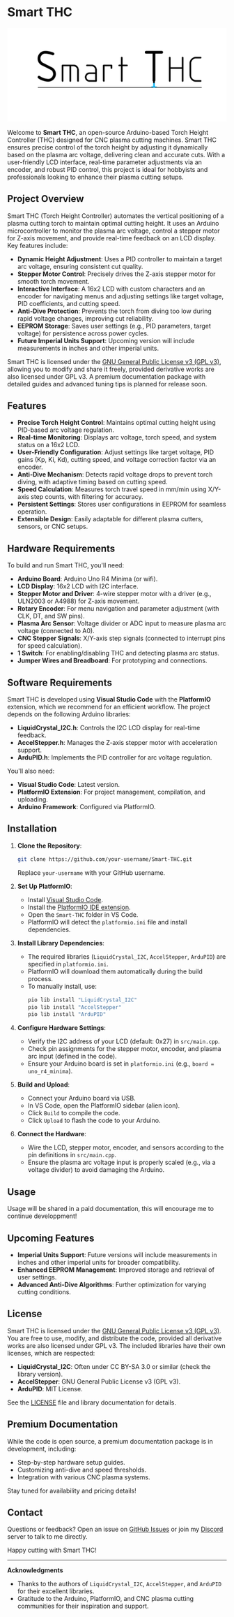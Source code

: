 # Smart THC

![Smart THC Logo](https://github.com/guiguijke/SmartTHC/blob/main/SmartTHC_LOGO_PNG.png)

Welcome to **Smart THC**, an open-source Arduino-based Torch Height Controller (THC) designed for CNC plasma cutting machines. Smart THC ensures precise control of the torch height by adjusting it dynamically based on the plasma arc voltage, delivering clean and accurate cuts. With a user-friendly LCD interface, real-time parameter adjustments via an encoder, and robust PID control, this project is ideal for hobbyists and professionals looking to enhance their plasma cutting setups.

## Project Overview

Smart THC (Torch Height Controller) automates the vertical positioning of a plasma cutting torch to maintain optimal cutting height. It uses an Arduino microcontroller to monitor the plasma arc voltage, control a stepper motor for Z-axis movement, and provide real-time feedback on an LCD display. Key features include:

- **Dynamic Height Adjustment**: Uses a PID controller to maintain a target arc voltage, ensuring consistent cut quality.
- **Stepper Motor Control**: Precisely drives the Z-axis stepper motor for smooth torch movement.
- **Interactive Interface**: A 16x2 LCD with custom characters and an encoder for navigating menus and adjusting settings like target voltage, PID coefficients, and cutting speed.
- **Anti-Dive Protection**: Prevents the torch from diving too low during rapid voltage changes, improving cut reliability.
- **EEPROM Storage**: Saves user settings (e.g., PID parameters, target voltage) for persistence across power cycles.
- **Future Imperial Units Support**: Upcoming version will include measurements in inches and other imperial units.

Smart THC is licensed under the [GNU General Public License v3 (GPL v3)](#license), allowing you to modify and share it freely, provided derivative works are also licensed under GPL v3. A premium documentation package with detailed guides and advanced tuning tips is planned for release soon.

## Features

- **Precise Torch Height Control**: Maintains optimal cutting height using PID-based arc voltage regulation.
- **Real-time Monitoring**: Displays arc voltage, torch speed, and system status on a 16x2 LCD.
- **User-Friendly Configuration**: Adjust settings like target voltage, PID gains (Kp, Ki, Kd), cutting speed, and voltage correction factor via an encoder.
- **Anti-Dive Mechanism**: Detects rapid voltage drops to prevent torch diving, with adaptive timing based on cutting speed.
- **Speed Calculation**: Measures torch travel speed in mm/min using X/Y-axis step counts, with filtering for accuracy.
- **Persistent Settings**: Stores user configurations in EEPROM for seamless operation.
- **Extensible Design**: Easily adaptable for different plasma cutters, sensors, or CNC setups.

## Hardware Requirements

To build and run Smart THC, you'll need:

- **Arduino Board**: Arduino Uno R4 Minima (or wifi).
- **LCD Display**: 16x2 LCD with I2C interface.
- **Stepper Motor and Driver**: 4-wire stepper motor with a driver (e.g., ULN2003 or A4988) for Z-axis movement.
- **Rotary Encoder**: For menu navigation and parameter adjustment (with CLK, DT, and SW pins).
- **Plasma Arc Sensor**: Voltage divider or ADC input to measure plasma arc voltage (connected to A0).
- **CNC Stepper Signals**: X/Y-axis step signals (connected to interrupt pins for speed calculation).
- **1 Switch**: For enabling/disabling THC and detecting plasma arc status.
- **Jumper Wires and Breadboard**: For prototyping and connections.

## Software Requirements

Smart THC is developed using **Visual Studio Code** with the **PlatformIO** extension, which we recommend for an efficient workflow. The project depends on the following Arduino libraries:

- **LiquidCrystal_I2C.h**: Controls the I2C LCD display for real-time feedback.
- **AccelStepper.h**: Manages the Z-axis stepper motor with acceleration support.
- **ArduPID.h**: Implements the PID controller for arc voltage regulation.

You'll also need:
- **Visual Studio Code**: Latest version.
- **PlatformIO Extension**: For project management, compilation, and uploading.
- **Arduino Framework**: Configured via PlatformIO.

## Installation

1. **Clone the Repository**:
   ```bash
   git clone https://github.com/your-username/Smart-THC.git
   ```
   Replace `your-username` with your GitHub username.

2. **Set Up PlatformIO**:
   - Install [Visual Studio Code](https://code.visualstudio.com/).
   - Install the [PlatformIO IDE extension](https://platformio.org/install/ide?install=vscode).
   - Open the `Smart-THC` folder in VS Code.
   - PlatformIO will detect the `platformio.ini` file and install dependencies.

3. **Install Library Dependencies**:
   - The required libraries (`LiquidCrystal_I2C`, `AccelStepper`, `ArduPID`) are specified in `platformio.ini`.
   - PlatformIO will download them automatically during the build process.
   - To manually install, use:
     ```bash
     pio lib install "LiquidCrystal_I2C"
     pio lib install "AccelStepper"
     pio lib install "ArduPID"
     ```

4. **Configure Hardware Settings**:
   - Verify the I2C address of your LCD (default: 0x27) in `src/main.cpp`.
   - Check pin assignments for the stepper motor, encoder, and plasma arc input (defined in the code).
   - Ensure your Arduino board is set in `platformio.ini` (e.g., `board = uno_r4_minima`).

5. **Build and Upload**:
   - Connect your Arduino board via USB.
   - In VS Code, open the PlatformIO sidebar (alien icon).
   - Click `Build` to compile the code.
   - Click `Upload` to flash the code to your Arduino.

6. **Connect the Hardware**:
   - Wire the LCD, stepper motor, encoder, and sensors according to the pin definitions in `src/main.cpp`.
   - Ensure the plasma arc voltage input is properly scaled (e.g., via a voltage divider) to avoid damaging the Arduino.

## Usage

Usage will be shared in a paid documentation, this will encourage me to continue developpment!

## Upcoming Features

- **Imperial Units Support**: Future versions will include measurements in inches and other imperial units for broader compatibility.
- **Enhanced EEPROM Management**: Improved storage and retrieval of user settings.
- **Advanced Anti-Dive Algorithms**: Further optimization for varying cutting conditions.

## License

Smart THC is licensed under the [GNU General Public License v3 (GPL v3)](LICENSE). You are free to use, modify, and distribute the code, provided all derivative works are also licensed under GPL v3. The included libraries have their own licenses, which are respected:

- **LiquidCrystal_I2C**: Often under CC BY-SA 3.0 or similar (check the library version).
- **AccelStepper**: GNU General Public License v3 (GPL v3).
- **ArduPID**: MIT License.

See the [LICENSE](LICENSE) file and library documentation for details.

## Premium Documentation

While the code is open source, a premium documentation package is in development, including:
- Step-by-step hardware setup guides.
- Customizing anti-dive and speed thresholds.
- Integration with various CNC plasma systems.

Stay tuned for availability and pricing details!

## Contact

Questions or feedback? Open an issue on [GitHub Issues](https://github.com/your-username/Smart-THC/issues) or join my [Discord](https://discord.gg/Z9JJdjPDb4) server to talk to me directly.

Happy cutting with Smart THC!

---

**Acknowledgments**  
- Thanks to the authors of `LiquidCrystal_I2C`, `AccelStepper`, and `ArduPID` for their excellent libraries.
- Gratitude to the Arduino, PlatformIO, and CNC plasma cutting communities for their inspiration and support.
